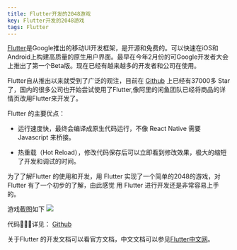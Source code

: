 ```yaml
---
title: Flutter开发的2048游戏
key: Flutter开发的2048游戏
tags: Flutter
---
```


[Flutter](https://flutter.io/)是Google推出的移动UI开发框架，是开源和免费的。可以快速在iOS和Android上构建高质量的原生用户界面。最早在今年2月份的可Google开发者大会上推出了第一个Beta版。现在已经有越来越多的开发者和公司在使用。

Flutter自从推出以来就受到了广泛的观注，目前在 [Github](https://github.com/flutter/flutter) 上已经有37000多 Star 了，国内的很多公司也开始尝试使用了Flutter,像阿里的闲鱼团队已经将商品的详情页改用Flutter来开发了。

Flutter 的主要优点：

- 运行速度快，最终会编译成原生代码运行，不像 React Native 需要 Javascript 来桥接。

- 热重载（Hot Reload），修改代码保存后可以立即看到修改效果，极大的缩短了开发和调试的时间。

为了了解Flutter 的使用和开发，用 Flutter 实现了一个简单的2048的游戏，对 Flutter 有了一个初步的了解，由此感觉 用 Flutter 进行开发还是非常容易上手的。

游戏截图如下
<img src="https://www.linuxsong.org/assets/images/posts/game2048.png" max-width="300px">

代码详见： [Github](https://github.com/linuxsong/game2048)

关于Flutter 的开发文档可以看官方文档，中文文档可以参见[Flutter中文网](https://flutterchina.club/docs/)。




